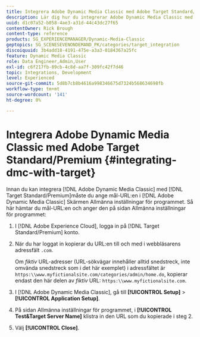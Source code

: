 ```yaml
---
title: Integrera Adobe Dynamic Media Classic med Adobe Target Standard/Premium
description: Lär dig hur du integrerar Adobe Dynamic Media Classic med Adobe Target Standard/Premium.
uuid: d1c07a52-b058-4ae3-a31d-44c43dc27f65
contentOwner: Rick Brough
content-type: reference
products: SG_EXPERIENCEMANAGER/Dynamic-Media-Classic
geptopics: SG_SCENESEVENONDEMAND_PK/categories/target_integration
discoiquuid: 3b4add18-4191-475e-a3a3-0184367a25fc
feature: Dynamic Media Classic
role: Data Engineer,Admin,User
exl-id: c6f217fb-89cb-4c8d-aa7f-309fc42f7d46
topic: Integrations, Development
level: Experienced
source-git-commit: 5d8b7cb8b4616a998346675d7324b568634698fb
workflow-type: tm+mt
source-wordcount: '141'
ht-degree: 0%

---
```


# Integrera Adobe Dynamic Media Classic med Adobe Target Standard/Premium {#integrating-dmc-with-target}

Innan du kan integrera [!DNL Adobe Dynamic Media Classic] med [!DNL Target Standard/Premium]måste du ange mål-URL:en i [!DNL Adobe Dynamic Media Classic] Skärmen Allmänna inställningar för programmet. Så här hämtar du mål-URL:en och anger den på sidan Allmänna inställningar för programmet:

1. I [!DNL Adobe Experience Cloud], logga in på [!DNL Target Standard/Premium] konto.
1. När du har loggat in kopierar du URL:en till och med i webbläsarens adressfält `.com`.

   Om *fiktiv* URL-adresser (URL-sökvägar innehåller alltid snedstreck, inte omvända snedstreck som i det här exemplet) i adressfältet är `https:\\www.myfictionalsite.com/categories/admin/home.do`, kopierar endast den här delen av *fiktiv* URL: `https:\\www.myfictionalsite.com`.

1. I [!DNL Adobe Dynamic Media Classic], gå till **[!UICONTROL Setup]** > **[!UICONTROL Application Setup]**.
1. På sidan Allmänna inställningar för programmet, i **[!UICONTROL Test&Target Server Name]** klistra in den URL som du kopierade i steg 2.
1. Välj **[!UICONTROL Close]**.
